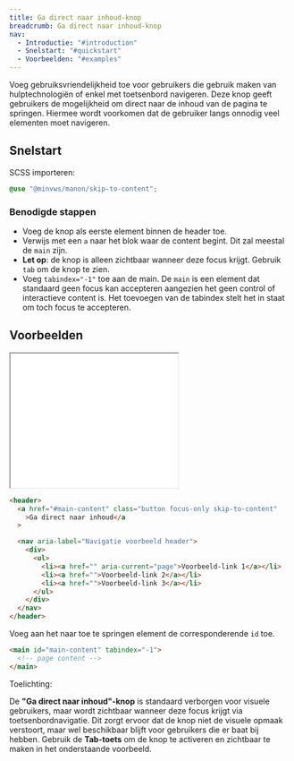 ```yaml
---
title: Ga direct naar inhoud-knop
breadcrumb: Ga direct naar inhoud-knop
nav:
  - Introductie: "#introduction"
  - Snelstart: "#quickstart"
  - Voorbeelden: "#examples"
---
```


<p id="introduction">Voeg gebruiksvriendelijkheid toe voor gebruikers die gebruik maken van
hulptechnologiën of enkel met toetsenbord navigeren. Deze knop geeft gebruikers
de mogelijkheid om direct naar de inhoud van de pagina te springen. Hiermee
wordt voorkomen dat de gebruiker langs onnodig veel elementen moet navigeren.</p>

<h2 id="quickstart">Snelstart</h2>

SCSS importeren:

```scss
@use "@minvws/manon/skip-to-content";
```

### Benodigde stappen

- Voeg de knop als eerste element binnen de header toe.
- Verwijs met een `a` naar het blok waar de content begint. Dit zal meestal de
  `main` zijn.
- **Let op**: de knop is alleen zichtbaar wanneer deze focus krijgt. Gebruik
  `tab` om de knop te zien.
- Voeg `tabindex="-1"` toe aan de main. De `main` is een element dat standaard
  geen focus kan accepteren aangezien het geen control of interactieve content
  is. Het toevoegen van de tabindex stelt het in staat om toch focus te
  accepteren.

<h2 id="examples">Voorbeelden</h2>

<div class="resize">
  <iframe src="{base}/snippets/skip-to-content" title="Voorbeeld" height="240px"></iframe>
</div>

```html
<header>
  <a href="#main-content" class="button focus-only skip-to-content"
    >Ga direct naar inhoud</a
  >

  <nav aria-label="Navigatie voorbeeld header">
    <div>
      <ul>
        <li><a href="" aria-current="page">Voorbeeld-link 1</a></li>
        <li><a href="">Voorbeeld-link 2</a></li>
        <li><a href="">Voorbeeld-link 3</a></li>
      </ul>
    </div>
  </nav>
</header>
```

Voeg aan het naar toe te springen element de corresponderende `id` toe.

```html
<main id="main-content" tabindex="-1">
  <!-- page content -->
</main>
```

<div class="explanation" role="group" aria-label="Toelichting">
  <span>Toelichting:</span>
  <p>
    De <strong>"Ga direct naar inhoud"-knop</strong> is standaard verborgen
    voor visuele gebruikers, maar wordt zichtbaar wanneer deze focus krijgt
    via toetsenbordnavigatie. Dit zorgt ervoor dat de knop niet de visuele
    opmaak verstoort, maar wel beschikbaar blijft voor gebruikers die er
    baat bij hebben. Gebruik de <strong>Tab-toets</strong> om de knop te
    activeren en zichtbaar te maken in het onderstaande voorbeeld.
  </p>
</div>
